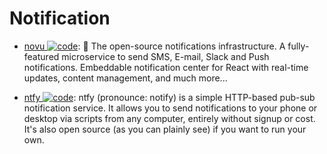 # Notification

- [novu ![code](https://ng-tech.icu/assets/code.svg)](https://github.com/novuhq/novu): 🚀 The open-source notifications infrastructure. A fully-featured microservice to send SMS, E-mail, Slack and Push notifications. Embeddable notification center for React with real-time updates, content management, and much more...

- [ntfy ![code](https://ng-tech.icu/assets/code.svg)](https://github.com/binwiederhier/ntfy): ntfy (pronounce: notify) is a simple HTTP-based pub-sub notification service. It allows you to send notifications to your phone or desktop via scripts from any computer, entirely without signup or cost. It's also open source (as you can plainly see) if you want to run your own.
